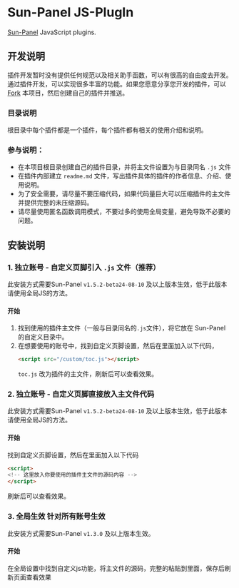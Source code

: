# Sun-Panel JS-PlugIn

[Sun-Panel](https://sun-panel.top) JavaScript plugins.

## 开发说明

插件开发暂时没有提供任何规范以及相关助手函数，可以有很高的自由度去开发。通过插件开发，可以实现很多丰富的功能。如果您愿意分享您开发的插件，可以 [Fork](https://github.com/hslr-s/sun-panel-js-plugins/fork) 本项目，然后创建自己的插件并推送。

### 目录说明
根目录中每个插件都是一个插件，每个插件都有相关的使用介绍和说明。

### 参与说明：
- 在本项目根目录创建自己的插件目录，并将主文件设置为与目录同名 `.js` 文件
- 在插件内部建立 `readme.md` 文件，写出插件具体的插件的作者信息、介绍、使用说明。
- 为了安全需要，请尽量不要压缩代码，如果代码量巨大可以压缩插件的主文件并提供完整的未压缩源码。
- 请尽量使用匿名函数调用模式，不要过多的使用全局变量，避免导致不必要的问题。

## 安装说明

### 1. 独立账号 - 自定义页脚引入 `.js` 文件（推荐）

此安装方式需要Sun-Panel `v1.5.2-beta24-08-10` 及以上版本生效，低于此版本请使用全局JS的方法。

#### 开始

1. 找到使用的插件主文件（一般与目录同名的`.js`文件），将它放在 Sun-Panel 的自定义目录中。
2. 在想要使用的账号中，找到自定义页脚设置，然后在里面加入以下代码，
    ```html
    <script src="/custom/toc.js"></script>
    ```
    `toc.js` 改为插件的主文件，刷新后可以查看效果。


### 2. 独立账号 - 自定义页脚直接放入主文件代码

此安装方式需要Sun-Panel `v1.5.2-beta24-08-10` 及以上版本生效，低于此版本请使用全局JS的方法。

#### 开始

找到自定义页脚设置，然后在里面加入以下代码
```html
<script>
<!-- 这里放入你要使用的插件主文件的源码内容 -->
</script>
```

刷新后可以查看效果。

### 3. 全局生效 针对所有账号生效
此安装方式需要Sun-Panel `v1.3.0` 及以上版本生效。

#### 开始
在全局设置中找到自定义js功能，将主文件的源码，完整的粘贴到里面，保存后刷新页面查看效果
